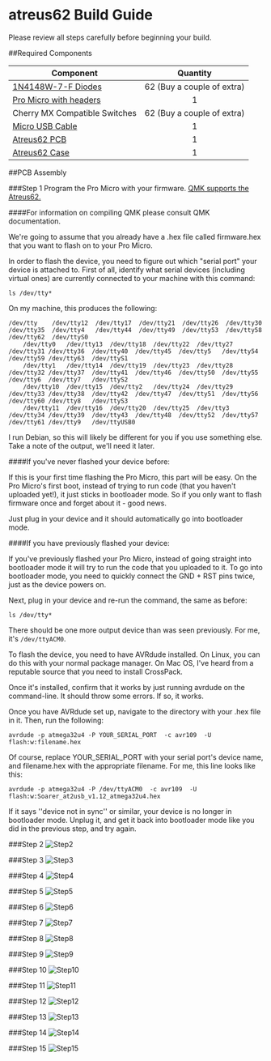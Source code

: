 # atreus62 Build Guide

Please review all steps carefully before beginning your build.

##Required Components

|Component|Quantity|
|---------|:--------:|
|[1N4148W-7-F Diodes](http://www.mouser.com/Search/ProductDetail.aspx?R=1N4148W-7-Fvirtualkey62110000virtualkey621-1N4148W-F) |62 (Buy a couple of extra)|
|[Pro Micro with headers](https://www.amazon.com/OSOYOO-ATmega32U4-arduino-Leonardo-ATmega328/dp/B012FOV17O)|1|
|Cherry MX Compatible Switches|62 (Buy a couple of extra)|
|[Micro USB Cable](https://www.amazon.com/AmazonBasics-Micro-USB-USB-2-0-Cable/dp/B013PVKXTS/)|1|
|[Atreus62 PCB](http://shop.profetkeyboards.com/product/atreus62-pcb)|1|
|[Atreus62 Case](http://shop.profetkeyboards.com/product/atreus62-case)|1|

##PCB Assembly

###Step 1
Program the Pro Micro with your firmware. [QMK supports the Atreus62.](https://github.com/jackhumbert/qmk_firmware)

####For information on compiling QMK please consult QMK documentation.

We're going to assume that you already have a .hex file called firmware.hex that you want to flash on to your Pro Micro.

In order to flash the device, you need to figure out which "serial port" your device is attached to. First of all, identify what serial devices (including virtual ones) are currently connected to your machine with this command:

```
ls /dev/tty*
```

On my machine, this produces the following:

```
/dev/tty    /dev/tty12  /dev/tty17  /dev/tty21  /dev/tty26  /dev/tty30 /dev/tty35  /dev/tty4   /dev/tty44  /dev/tty49  /dev/tty53  /dev/tty58 /dev/tty62  /dev/ttyS0
    /dev/tty0   /dev/tty13  /dev/tty18  /dev/tty22  /dev/tty27  /dev/tty31 /dev/tty36  /dev/tty40  /dev/tty45  /dev/tty5   /dev/tty54  /dev/tty59 /dev/tty63  /dev/ttyS1
    /dev/tty1   /dev/tty14  /dev/tty19  /dev/tty23  /dev/tty28  /dev/tty32 /dev/tty37  /dev/tty41  /dev/tty46  /dev/tty50  /dev/tty55  /dev/tty6  /dev/tty7   /dev/ttyS2
    /dev/tty10  /dev/tty15  /dev/tty2   /dev/tty24  /dev/tty29  /dev/tty33 /dev/tty38  /dev/tty42  /dev/tty47  /dev/tty51  /dev/tty56  /dev/tty60 /dev/tty8   /dev/ttyS3
    /dev/tty11  /dev/tty16  /dev/tty20  /dev/tty25  /dev/tty3   /dev/tty34 /dev/tty39  /dev/tty43  /dev/tty48  /dev/tty52  /dev/tty57  /dev/tty61 /dev/tty9   /dev/ttyUSB0
```

I run Debian, so this will likely be different for you if you use something else. Take a note of the output, we'll need it later.

####If you've never flashed your device before:

If this is your first time flashing the Pro Micro, this part will be easy. On the Pro Micro's first boot, instead of trying to run code (that you haven't uploaded yet!), it just sticks in bootloader mode. So if you only want to flash firmware once and forget about it - good news.

Just plug in your device and it should automatically go into bootloader mode.

####If you have previously flashed your device:

If you've previously flashed your Pro Micro, instead of going straight into bootloader mode it will try to run the code that you uploaded to it. To go into bootloader mode, you need to quickly connect the GND + RST pins twice, just as the device powers on.


Next, plug in your device and re-run the command, the same as before:

```
ls /dev/tty*
```

There should be one more output device than was seen previously. For me, it's `/dev/ttyACM0`.

To flash the device, you need to have AVRdude installed. On Linux, you can do this with your normal package manager. On Mac OS, I've heard from a reputable source that you need to install CrossPack.

Once it's installed, confirm that it works by just running avrdude on the command-line. It should throw some errors. If so, it works.

Once you have AVRdude set up, navigate to the directory with your .hex file in it. Then, run the following:

```
avrdude -p atmega32u4 -P YOUR_SERIAL_PORT  -c avr109  -U flash:w:filename.hex
```

Of course, replace YOUR_SERIAL_PORT with your serial port's device name, and filename.hex with the appropriate filename. For me, this line looks like this:

```
avrdude -p atmega32u4 -P /dev/ttyACM0  -c avr109  -U flash:w:Soarer_at2usb_v1.12_atmega32u4.hex
```

If it says ''device not in sync'' or similar, your device is no longer in bootloader mode. Unplug it, and get it back into bootloader mode like you did in the previous step, and try again.


###Step 2
![Step2](../images/build-guide/dllhost_2016-11-21_22-51-45.png)

###Step 3
![Step3](../images/build-guide/dllhost_2016-11-21_22-59-10.png)

###Step 4
![Step4](../images/build-guide/dllhost_2016-11-21_23-00-56.png)

###Step 5
![Step5](../images/build-guide/dllhost_2016-11-21_23-03-54.png)

###Step 6
![Step6](../images/build-guide/dllhost_2016-11-21_23-05-16.png)

###Step 7
![Step7](../images/build-guide/dllhost_2016-11-21_23-06-24.png)

###Step 8
![Step8](../images/build-guide/dllhost_2016-11-21_23-08-04.png)

###Step 9
![Step9](../images/build-guide/dllhost_2016-11-21_23-09-25.png)

###Step 10
![Step10](../images/build-guide/dllhost_2016-11-21_23-10-06.png)

###Step 11
![Step11](../images/build-guide/dllhost_2016-11-21_23-11-00.png)

###Step 12
![Step12](../images/build-guide/dllhost_2016-11-21_23-13-11.png)

###Step 13
![Step13](../images/build-guide/dllhost_2016-11-21_23-14-05.png)

###Step 14
![Step14](../images/build-guide/dllhost_2016-11-21_23-15-18.png)

###Step 15
![Step15](../images/build-guide/dllhost_2016-11-21_23-15-51.png)
